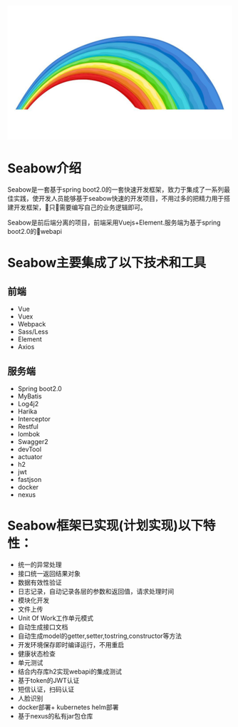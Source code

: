 ![mahua](seabow-logo.jpg)

# Seabow介绍
Seabow是一套基于spring boot2.0的一套快速开发框架，致力于集成了一系列最佳实践，使开发人员能够基于seabow快速的开发项目，不用过多的把精力用于搭建开发框架，只需要编写自己的业务逻辑即可。

Seabow是前后端分离的项目，前端采用Vuejs+Element.服务端为基于spring boot2.0的webapi

# Seabow主要集成了以下技术和工具
## 前端
* Vue
* Vuex
* Webpack
* Sass/Less
* Element
* Axios

## 服务端
* Spring boot2.0
* MyBatis
* Log4j2
* Harika
* Interceptor
* Restful
* lombok
* Swagger2
* devTool
* actuator
* h2
* jwt
* fastjson
* docker
* nexus


# Seabow框架已实现(计划实现)以下特性：

* 统一的异常处理
* 接口统一返回结果对象
* 数据有效性验证
* 日志记录，自动记录各层的参数和返回值，请求处理时间
* 模块化开发
* 文件上传
* Unit Of Work工作单元模式
* 自动生成接口文档
* 自动生成model的getter,setter,tostring,constructor等方法
* 开发环境保存即时编译运行，不用重启
* 健康状态检查
* 单元测试
* 结合内存库h2实现webapi的集成测试
* 基于token的JWT认证
* 短信认证，扫码认证
* 人脸识别
* docker部署+ kubernetes helm部署
* 基于nexus的私有jar包仓库





